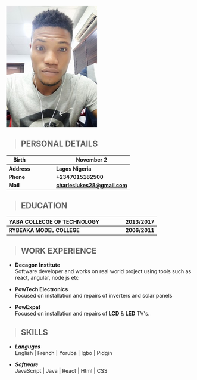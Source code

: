 ![Charles Picture](img/smaller.jpg)
>  ## **PERSONAL DETAILS**  

  __Birth__ |  |  |  |   | **November 2** 
   | --- | --- | --- | --- | --- | ---   
   __Address__  |  |  |  |   | **Lagos Nigeria**
   __Phone__ |  |  |  |   | **+2347015182500**  
   __Mail__  |  |  |  |   | **charleslukes28@gmail.com**
  

>  ## **EDUCATION**    
  __YABA COLLECGE OF TECHNOLOGY__ |  |  |  |   | 2013/2017
   | --- | --- | --- | --- | --- | ---  
 __RYBEAKA MODEL COLLEGE__ |  |  |  |   | **2006/2011**

>  ## **WORK EXPERIENCE**    
* __Decagon Institute__  
Software developer and works on real world project using tools such as react, angular, node js etc 
* __PowTech Electronics__  
Focused on installation and repairs of inverters and solar panels

* __PowExpat__  
Focused on installation and repairs of **LCD** & **LED** TV's.

>  ## **SKILLS**    
* _**Languges**_  
  English  | French | Yoruba | Igbo  | Pidgin   
 

*  **_Software_**   
  JavaScript | Java | React | Html  |  CSS  








